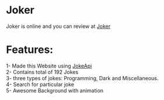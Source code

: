 # Joker <br>
Joker is online and you can review at [Joker](https://jokeer007.netlify.app/)
# Features: <br>
1- Made this Website using [JokeApi](https://sv443.net/jokeapi/v2/#getting-started) <br>
2- Contains total of 192 Jokes  <br>
3- three types of jokes: Programming, Dark and Miscellaneous. <br>
4- Search for particular joke  <br>
5- Awesome Background with animation <br>
